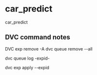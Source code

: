 # car_predict
car_predict

## DVC command notes

DVC exp remove -A
dvc queue remove --all

dvc queue log -expid-

dvc exp apply --expid
